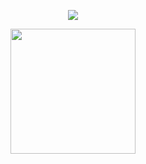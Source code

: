 <p align="center">
  <a href="https://discord.com/users/731636076074106933"><img src="https://img.icons8.com/nolan/2x/discord-logo.png"></a>
</p>

<p align="center">
  <a href="https://github.com/Vparonline/"> <img src="https://i.hizliresim.com/lAuT3p.png" width="200" weight="400px"></a>
</p>
